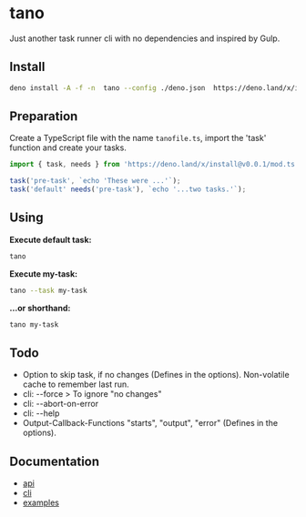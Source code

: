 # tano

Just another task runner cli with no dependencies and inspired by Gulp.

## Install

```bash
deno install -A -f -n  tano --config ./deno.json  https://deno.land/x/install@v0.0.1/tano.ts
```

## Preparation

Create a TypeScript file with the name `tanofile.ts`, import the 'task' function and create your tasks.

```TypeScript
import { task, needs } from 'https://deno.land/x/install@v0.0.1/mod.ts';

task('pre-task', `echo 'These were ...'`);
task('default' needs('pre-task'), `echo '...two tasks.'`);
```

## Using

**Execute default task:**

```bash
tano
```

**Execute my-task:**

```bash
tano --task my-task
```

**...or shorthand:**

```bash
tano my-task
```

## Todo

- Option to skip task, if no changes (Defines in the options). Non-volatile cache to remember last run.
- cli: --force > To ignore "no changes"
- cli: --abort-on-error
- cli: --help
- Output-Callback-Functions "starts", "output", "error" (Defines in the options).

## Documentation

- [api](./docs/api.md)
- [cli](./docs/cli.md)
- [examples](./docs/examples.md)
